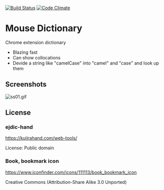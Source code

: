[![Build Status](https://travis-ci.org/wtetsu/mouse-dictionary.svg?branch=master)](https://travis-ci.org/wtetsu/mouse-dictionary)
[![Code Climate](https://codeclimate.com/github/wtetsu/mouse-dictionary/badges/gpa.svg)](https://codeclimate.com/github/wtetsu/mouse-dictionary)

# Mouse Dictionary

Chrome extension dictionary

- Blazing fast
- Can show collocations
- Devide a string like "camelCase" into "camel" and "case" and look up them

## Screenshots

![ss01.gif](https://github.com/wtetsu/mouse-dictionary/blob/images/ss01.gif)

## License

### ejdic-hand

https://kujirahand.com/web-tools/

License: Public domain

### Book, bookmark icon

https://www.iconfinder.com/icons/111113/book_bookmark_icon

Creative Commons (Attribution-Share Alike 3.0 Unported)
